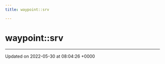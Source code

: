 ```yaml
---
title: waypoint::srv

---
```


# waypoint::srv








-------------------------------

Updated on 2022-05-30 at 08:04:26 +0000